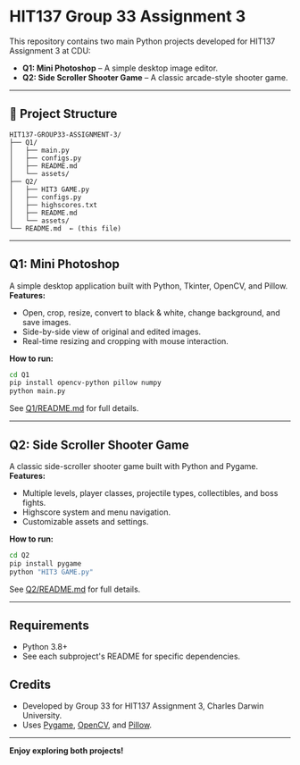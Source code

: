 # HIT137 Group 33 Assignment 3

This repository contains two main Python projects developed for HIT137 Assignment 3 at CDU:

- **Q1: Mini Photoshop** – A simple desktop image editor.
- **Q2: Side Scroller Shooter Game** – A classic arcade-style shooter game.

---

## 📁 Project Structure

```
HIT137-GROUP33-ASSIGNMENT-3/
├── Q1/
│   ├── main.py
│   ├── configs.py
│   ├── README.md
│   └── assets/
├── Q2/
│   ├── HIT3 GAME.py
│   ├── configs.py
│   ├── highscores.txt
│   ├── README.md
│   └── assets/
└── README.md  ← (this file)
```

---

## Q1: Mini Photoshop

A simple desktop application built with Python, Tkinter, OpenCV, and Pillow.  
**Features:**
- Open, crop, resize, convert to black & white, change background, and save images.
- Side-by-side view of original and edited images.
- Real-time resizing and cropping with mouse interaction.

**How to run:**
```bash
cd Q1
pip install opencv-python pillow numpy
python main.py
```
See [Q1/README.md](Q1/README.md) for full details.

---

## Q2: Side Scroller Shooter Game

A classic side-scroller shooter game built with Python and Pygame.  
**Features:**
- Multiple levels, player classes, projectile types, collectibles, and boss fights.
- Highscore system and menu navigation.
- Customizable assets and settings.

**How to run:**
```bash
cd Q2
pip install pygame
python "HIT3 GAME.py"
```
See [Q2/README.md](Q2/README.md) for full details.

---

## Requirements

- Python 3.8+
- See each subproject's README for specific dependencies.

## Credits

- Developed by Group 33 for HIT137 Assignment 3, Charles Darwin University.
- Uses [Pygame](https://www.pygame.org/), [OpenCV](https://opencv.org/), and [Pillow](https://python-pillow.org/).

---

**Enjoy exploring both projects!**